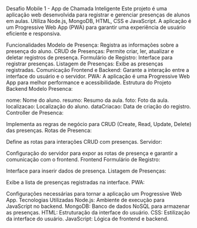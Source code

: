 


Desafio Mobile 1 - App de Chamada Inteligente
Este projeto é uma aplicação web desenvolvida para registrar e gerenciar presenças de alunos em aulas. Utiliza Node.js, MongoDB, HTML, CSS e JavaScript. A aplicação é um Progressive Web App (PWA) para garantir uma experiência de usuário eficiente e responsiva.

Funcionalidades
Modelo de Presença: Registra as informações sobre a presença do aluno.
CRUD de Presenças: Permite criar, ler, atualizar e deletar registros de presença.
Formulário de Registro: Interface para registrar presenças.
Listagem de Presenças: Exibe as presenças registradas.
Comunicação Frontend e Backend: Garante a interação entre a interface do usuário e o servidor.
PWA: A aplicação é uma Progressive Web App para melhor performance e acessibilidade.
Estrutura do Projeto
Backend
Modelo Presenca:

nome: Nome do aluno.
resumo: Resumo da aula.
foto: Foto da aula.
localizacao: Localização do aluno.
dataCriacao: Data de criação do registro.
Controller de Presenca:

Implementa as regras de negócio para CRUD (Create, Read, Update, Delete) das presenças.
Rotas de Presenca:

Define as rotas para interações CRUD com presenças.
Servidor:

Configuração do servidor para expor as rotas de presença e garantir a comunicação com o frontend.
Frontend
Formulário de Registro:

Interface para inserir dados de presença.
Listagem de Presenças:

Exibe a lista de presenças registradas na interface.
PWA:

Configurações necessárias para tornar a aplicação um Progressive Web App.
Tecnologias Utilizadas
Node.js: Ambiente de execução para JavaScript no backend.
MongoDB: Banco de dados NoSQL para armazenar as presenças.
HTML: Estruturação da interface do usuário.
CSS: Estilização da interface do usuário.
JavaScript: Lógica de frontend e backend.
